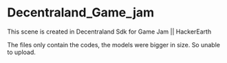 # Decentraland_Game_jam
This scene is created in Decentraland Sdk for Game Jam || HackerEarth

The files only contain the codes, the models were bigger in size. So unable to upload.
